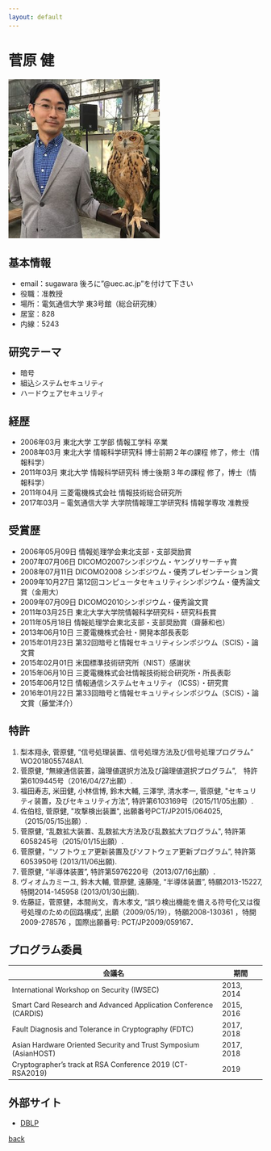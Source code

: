 ```yaml
---
layout: default
---
```


# 菅原 健

![sugawara](./fig/sugawara.jpg)

## 基本情報

- email：sugawara 後ろに”@uec.ac.jp”を付けて下さい
- 役職：准教授
- 場所：電気通信大学 東3号館（総合研究棟）
- 居室：828
- 内線：5243

## 研究テーマ

- 暗号
- 組込システムセキュリティ
- ハードウェアセキュリティ

## 経歴
- 2006年03月 東北大学 工学部 情報工学科 卒業
- 2008年03月 東北大学 情報科学研究科 博士前期２年の課程 修了，修士（情報科学）
- 2011年03月 東北大学 情報科学研究科 博士後期３年の課程 修了，博士（情報科学）
- 2011年04月 三菱電機株式会社 情報技術総合研究所
- 2017年03月 – 電気通信大学 大学院情報理工学研究科 情報学専攻 准教授


## 受賞歴

- 2006年05月09日 情報処理学会東北支部・支部奨励賞
- 2007年07月06日 DICOMO2007シンポジウム・ヤングリサーチャ賞
- 2008年07月11日 DICOMO2008 シンポジウム・優秀プレゼンテーション賞
- 2009年10月27日 第12回コンピュータセキュリティシンポジウム・優秀論文賞（金用大）
- 2009年07月09日 DICOMO2010シンポジウム・優秀論文賞
- 2011年03月25日 東北大学大学院情報科学研究科・研究科長賞
- 2011年05月18日 情報処理学会東北支部・支部奨励賞（齋藤和也）
- 2013年06月10日 三菱電機株式会社・開発本部長表彰
- 2015年01月23日 第32回暗号と情報セキュリティシンポジウム（SCIS）・論文賞
- 2015年02月01日 米国標準技術研究所（NIST）感謝状
- 2015年06月10日 三菱電機株式会社情報技術総合研究所・所長表彰
- 2015年06月12日 情報通信システムセキュリティ（ICSS）・研究賞
- 2016年01月22日 第33回暗号と情報セキュリティシンポジウム（SCIS）・論文賞（藤堂洋介）

## 特許

1. 梨本翔永, 菅原健, “信号処理装置、信号処理方法及び信号処理プログラム” WO2018055748A1.
1. 菅原健, “無線通信装置，論理値選択方法及び論理値選択プログラム”,　特許第6109445号（2016/04/27出願）.
1. 福田寿志, 米田健, 小林信博, 鈴木大輔, 三澤学, 清水孝一, 菅原健, "セキュリティ装置，及びセキュリティ方法”, 特許第6103169号（2015/11/05出願）.
1. 佐伯稔, 菅原健, "攻撃検出装置", 出願番号PCT/JP2015/064025, （2015/05/15出願）.
1. 菅原健, “乱数拡大装置、乱数拡大方法及び乱数拡大プログラム", 特許第6058245号（2015/01/15出願）.
1. 菅原健，“ソフトウェア更新装置及びソフトウェア更新プログラム”, 特許第6053950号 (2013/11/06出願).
1. 菅原健, “半導体装置”, 特許第5976220号（2013/07/16出願）.
1. ヴィオムカミーユ, 鈴木大輔, 菅原健, 遠藤隆, “半導体装置”, 特願2013-15227, 特開2014-145958 (2013/01/30出願).
1. 佐藤証，菅原健，本間尚文，青木孝文, “誤り検出機能を備える符号化又は復号処理のための回路構成”, 出願（2009/05/19），特願2008-130361 ，特開2009-278576 ，国際出願番号: PCT/JP2009/059167．

## プログラム委員

|会議名|期間|
|---|---|
|International Workshop on Security (IWSEC) | 2013, 2014 |
|Smart Card Research and Advanced Application Conference (CARDIS) | 2015, 2016 |
|Fault Diagnosis and Tolerance in Cryptography (FDTC) | 2017, 2018 |
|Asian Hardware Oriented Security and Trust Symposium (AsianHOST) | 2017, 2018 |
|Cryptographer’s track at RSA Conference 2019 (CT-RSA2019) | 2019 |

## 外部サイト

- [DBLP](http://dblp.uni-trier.de/pers/hd/s/Sugawara:Takeshi)


[back](./)
